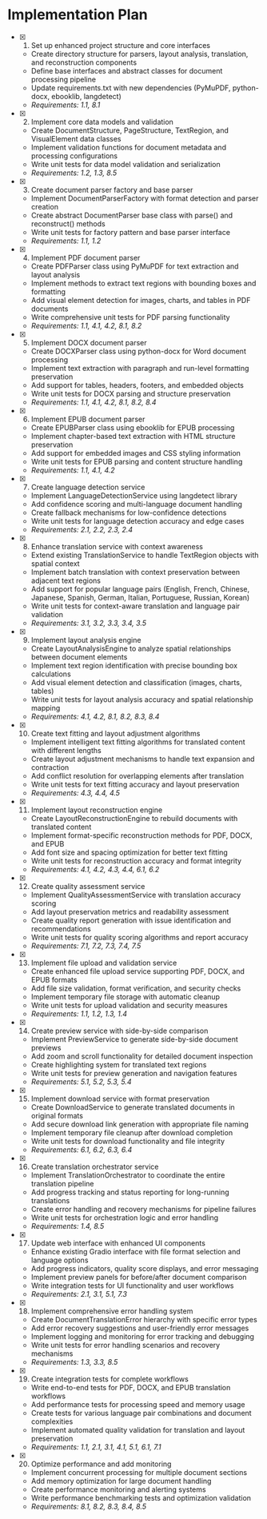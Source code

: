 # Implementation Plan

- [x] 1. Set up enhanced project structure and core interfaces

  - Create directory structure for parsers, layout analysis, translation, and reconstruction components
  - Define base interfaces and abstract classes for document processing pipeline
  - Update requirements.txt with new dependencies (PyMuPDF, python-docx, ebooklib, langdetect)
  - _Requirements: 1.1, 8.1_

- [x] 2. Implement core data models and validation

  - Create DocumentStructure, PageStructure, TextRegion, and VisualElement data classes
  - Implement validation functions for document metadata and processing configurations
  - Write unit tests for data model validation and serialization
  - _Requirements: 1.2, 1.3, 8.5_

- [x] 3. Create document parser factory and base parser

  - Implement DocumentParserFactory with format detection and parser creation
  - Create abstract DocumentParser base class with parse() and reconstruct() methods
  - Write unit tests for factory pattern and base parser interface
  - _Requirements: 1.1, 1.2_

- [x] 4. Implement PDF document parser

  - Create PDFParser class using PyMuPDF for text extraction and layout analysis
  - Implement methods to extract text regions with bounding boxes and formatting
  - Add visual element detection for images, charts, and tables in PDF documents
  - Write comprehensive unit tests for PDF parsing functionality
  - _Requirements: 1.1, 4.1, 4.2, 8.1, 8.2_

- [x] 5. Implement DOCX document parser

  - Create DOCXParser class using python-docx for Word document processing
  - Implement text extraction with paragraph and run-level formatting preservation
  - Add support for tables, headers, footers, and embedded objects
  - Write unit tests for DOCX parsing and structure preservation
  - _Requirements: 1.1, 4.1, 4.2, 8.1, 8.2, 8.4_

- [x] 6. Implement EPUB document parser

  - Create EPUBParser class using ebooklib for EPUB processing
  - Implement chapter-based text extraction with HTML structure preservation
  - Add support for embedded images and CSS styling information
  - Write unit tests for EPUB parsing and content structure handling
  - _Requirements: 1.1, 4.1, 4.2_

- [x] 7. Create language detection service

  - Implement LanguageDetectionService using langdetect library
  - Add confidence scoring and multi-language document handling
  - Create fallback mechanisms for low-confidence detections
  - Write unit tests for language detection accuracy and edge cases
  - _Requirements: 2.1, 2.2, 2.3, 2.4_

- [x] 8. Enhance translation service with context awareness

  - Extend existing TranslationService to handle TextRegion objects with spatial context
  - Implement batch translation with context preservation between adjacent text regions
  - Add support for popular language pairs (English, French, Chinese, Japanese, Spanish, German, Italian, Portuguese, Russian, Korean)
  - Write unit tests for context-aware translation and language pair validation
  - _Requirements: 3.1, 3.2, 3.3, 3.4, 3.5_

- [x] 9. Implement layout analysis engine

  - Create LayoutAnalysisEngine to analyze spatial relationships between document elements
  - Implement text region identification with precise bounding box calculations
  - Add visual element detection and classification (images, charts, tables)
  - Write unit tests for layout analysis accuracy and spatial relationship mapping
  - _Requirements: 4.1, 4.2, 8.1, 8.2, 8.3, 8.4_

- [x] 10. Create text fitting and layout adjustment algorithms

  - Implement intelligent text fitting algorithms for translated content with different lengths
  - Create layout adjustment mechanisms to handle text expansion and contraction
  - Add conflict resolution for overlapping elements after translation
  - Write unit tests for text fitting accuracy and layout preservation
  - _Requirements: 4.3, 4.4, 4.5_

- [x] 11. Implement layout reconstruction engine

  - Create LayoutReconstructionEngine to rebuild documents with translated content
  - Implement format-specific reconstruction methods for PDF, DOCX, and EPUB
  - Add font size and spacing optimization for better text fitting
  - Write unit tests for reconstruction accuracy and format integrity
  - _Requirements: 4.1, 4.2, 4.3, 4.4, 6.1, 6.2_

- [x] 12. Create quality assessment service

  - Implement QualityAssessmentService with translation accuracy scoring
  - Add layout preservation metrics and readability assessment
  - Create quality report generation with issue identification and recommendations
  - Write unit tests for quality scoring algorithms and report accuracy
  - _Requirements: 7.1, 7.2, 7.3, 7.4, 7.5_

- [x] 13. Implement file upload and validation service

  - Create enhanced file upload service supporting PDF, DOCX, and EPUB formats
  - Add file size validation, format verification, and security checks
  - Implement temporary file storage with automatic cleanup
  - Write unit tests for upload validation and security measures
  - _Requirements: 1.1, 1.2, 1.3, 1.4_

- [x] 14. Create preview service with side-by-side comparison

  - Implement PreviewService to generate side-by-side document previews
  - Add zoom and scroll functionality for detailed document inspection
  - Create highlighting system for translated text regions
  - Write unit tests for preview generation and navigation features
  - _Requirements: 5.1, 5.2, 5.3, 5.4_

- [x] 15. Implement download service with format preservation

  - Create DownloadService to generate translated documents in original formats
  - Add secure download link generation with appropriate file naming
  - Implement temporary file cleanup after download completion
  - Write unit tests for download functionality and file integrity
  - _Requirements: 6.1, 6.2, 6.3, 6.4_

- [x] 16. Create translation orchestrator service

  - Implement TranslationOrchestrator to coordinate the entire translation pipeline
  - Add progress tracking and status reporting for long-running translations
  - Create error handling and recovery mechanisms for pipeline failures
  - Write unit tests for orchestration logic and error handling
  - _Requirements: 1.4, 8.5_

- [x] 17. Update web interface with enhanced UI components

  - Enhance existing Gradio interface with file format selection and language options
  - Add progress indicators, quality score displays, and error messaging
  - Implement preview panels for before/after document comparison
  - Write integration tests for UI functionality and user workflows
  - _Requirements: 2.1, 3.1, 5.1, 7.3_

- [x] 18. Implement comprehensive error handling system

  - Create DocumentTranslationError hierarchy with specific error types
  - Add error recovery suggestions and user-friendly error messages
  - Implement logging and monitoring for error tracking and debugging
  - Write unit tests for error handling scenarios and recovery mechanisms
  - _Requirements: 1.3, 3.3, 8.5_

- [x] 19. Create integration tests for complete workflows

  - Write end-to-end tests for PDF, DOCX, and EPUB translation workflows
  - Add performance tests for processing speed and memory usage
  - Create tests for various language pair combinations and document complexities
  - Implement automated quality validation for translation and layout preservation
  - _Requirements: 1.1, 2.1, 3.1, 4.1, 5.1, 6.1, 7.1_

- [x] 20. Optimize performance and add monitoring
  - Implement concurrent processing for multiple document sections
  - Add memory optimization for large document handling
  - Create performance monitoring and alerting systems
  - Write performance benchmarking tests and optimization validation
  - _Requirements: 8.1, 8.2, 8.3, 8.4, 8.5_

